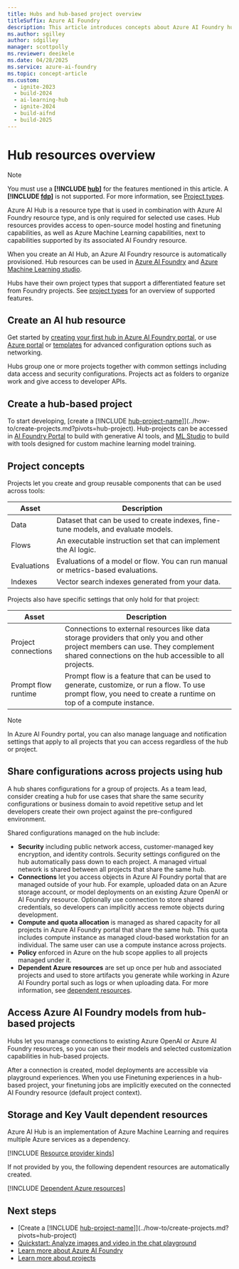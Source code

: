 ```yaml
---
title: Hubs and hub-based project overview
titleSuffix: Azure AI Foundry
description: This article introduces concepts about Azure AI Foundry hubs for your Azure AI Foundry projects.
ms.author: sgilley
author: sdgilley
manager: scottpolly
ms.reviewer: deeikele
ms.date: 04/28/2025
ms.service: azure-ai-foundry
ms.topic: concept-article
ms.custom:
  - ignite-2023
  - build-2024
  - ai-learning-hub
  - ignite-2024
  - build-aifnd
  - build-2025
---
```


# Hub resources overview

> [!NOTE]
> You must use a **[!INCLUDE [hub](../includes/hub-project-name.md)]** for the features mentioned in this article. A **[!INCLUDE [fdp](../includes/fdp-project-name.md)]** is not supported. For more information, see [Project types](../what-is-azure-ai-foundry.md#which-type-of-project-do-i-need).

Azure AI Hub is a resource type that is used in combination with Azure AI Foundry resource type, and is only required for selected use cases. Hub resources provides access to open-source model hosting and finetuning capabilities, as well as Azure Machine Learning capabilities, next to capabilities supported by its associated AI Foundry resource.

When you create an AI Hub, an Azure AI Foundry resource is automatically provisioned. Hub resources can be used in [Azure AI Foundry](https://ai.azure.com/?cid=learnDocs) and [Azure Machine Learning studio](https://ml.azure.com).

Hubs have their own project types that support a differentiated feature set from Foundry projects. See [project types](../what-is-azure-ai-foundry.md#which-type-of-project-do-i-need) for an overview of supported features.

## Create an AI hub resource

Get started by [creating your first hub in Azure AI Foundry portal](../how-to/create-azure-ai-resource.md), or use [Azure portal](../how-to/create-secure-ai-hub.md) or [templates](../how-to/create-azure-ai-hub-template.md) for advanced configuration options such as networking.

Hubs group one or more projects together with common settings including data access and security configurations. Projects act as folders to organize work and give access to developer APIs.

## Create a hub-based project

To start developing, [create a [!INCLUDE [hub-project-name](../includes/hub-project-name.md)]](../how-to/create-projects.md?pivots=hub-project). Hub-projects can be accessed in [AI Foundry Portal](https://ai.azure.com/?cid=learnDocs) to build with generative AI tools, and [ML Studio](https://ml.azure.com) to build with tools designed for custom machine learning model training.

## Project concepts

Projects let you create and group reusable components that can be used across tools:

| Asset | Description |
| --- | --- |
| Data | Dataset that can be used to create indexes, fine-tune models, and evaluate models. |
| Flows | An executable instruction set that can implement the AI logic.​​ |
| Evaluations | Evaluations of a model or flow. You can run manual or metrics-based evaluations. |
| Indexes | Vector search indexes generated from your data. |

Projects also have specific settings that only hold for that project:

| Asset | Description |
| --- | --- |
| Project connections | Connections to external resources like data storage providers that only you and other project members can use. They complement shared connections on the hub accessible to all projects.|
| Prompt flow runtime | Prompt flow is a feature that can be used to generate, customize, or run a flow. To use prompt flow, you need to create a runtime on top of a compute instance. |

> [!NOTE]
> In Azure AI Foundry portal, you can also manage language and notification settings that apply to all projects that you can access regardless of the hub or project.

## Share configurations across projects using hub

A hub shares configurations for a group of projects. As a team lead, consider creating a hub for use cases that share the same security configurations or business domain to avoid repetitive setup and let developers create their own project against the pre-configured environment.

Shared configurations managed on the hub include:
* **Security** including public network access, customer-managed key encryption, and identity controls. Security settings configured on the hub automatically pass down to each project. A managed virtual network is shared between all projects that share the same hub.
* **Connections** let you access objects in Azure AI Foundry portal that are managed outside of your hub. For example, uploaded data on an Azure storage account, or model deployments on an existing Azure OpenAI or AI Foundry resource. Optionally use connection to store shared credentials, so developers can implicitly access remote objects during development.
* **Compute and quota allocation** is managed as shared capacity for all projects in Azure AI Foundry portal that share the same hub. This quota includes compute instance as managed cloud-based workstation for an individual. The same user can use a compute instance across projects.
* **Policy** enforced in Azure on the hub scope applies to all projects managed under it.
* **Dependent Azure resources** are set up once per hub and associated projects and used to store artifacts you generate while working in Azure AI Foundry portal such as logs or when uploading data. For more information, see [dependent resources](#storage-and-key-vault-dependent-resources).

## Access Azure AI Foundry models from hub-based projects

Hubs let you manage connections to existing Azure OpenAI or Azure AI Foundry resources, so you can use their models and selected customization capabilities in hub-based projects. 

After a connection is created, model deployments are accessible via playground experiences. When you use Finetuning experiences in a hub-based project, your finetuning jobs are implicitly executed on the connected AI Foundry resource (default project context).

## Storage and Key Vault dependent resources

Azure AI Hub is an implementation of Azure Machine Learning and requires multiple Azure services as a dependency.

[!INCLUDE [Resource provider kinds](../includes/resource-provider-kinds.md)]

If not provided by you, the following dependent resources are automatically created.

[!INCLUDE [Dependent Azure resources](../includes/dependent-resources.md)]

## Next steps

- [Create a [!INCLUDE [hub-project-name](../includes/hub-project-name.md)]](../how-to/create-projects.md?pivots=hub-project)
- [Quickstart: Analyze images and video in the chat playground](/azure/ai-services/openai/gpt-v-quickstart)
- [Learn more about Azure AI Foundry](../what-is-azure-ai-foundry.md)
- [Learn more about projects](../how-to/create-projects.md?pivots=hub-project)
